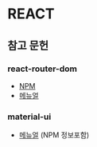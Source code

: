 # REACT

## 참고 문헌
### react-router-dom
- [NPM](https://www.npmjs.com/package/react-router-dom)
- [메뉴얼](https://reactrouter.com/en/main)

### material-ui
- [메뉴얼](https://mui.com/) (NPM 정보포함)
